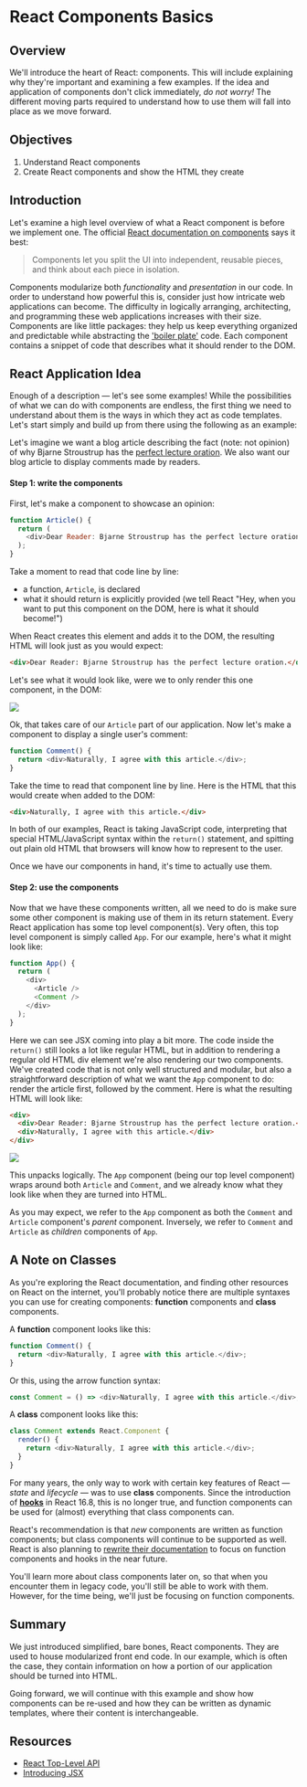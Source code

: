 # React Components Basics

## Overview

We'll introduce the heart of React: components. This will include explaining why
they're important and examining a few examples. If the idea and application of
components don't click immediately, _do not worry!_ The different moving parts
required to understand how to use them will fall into place as we move forward.

## Objectives

1. Understand React components
2. Create React components and show the HTML they create

## Introduction

Let's examine a high level overview of what a React component is before we
implement one. The official [React documentation on components][react-component]
says it best:

> Components let you split the UI into independent, reusable pieces, and think
> about each piece in isolation.

Components modularize both _functionality_ and _presentation_ in our code. In
order to understand how powerful this is, consider just how intricate web
applications can become. The difficulty in logically arranging, architecting,
and programming these web applications increases with their size. Components are
like little packages: they help us keep everything organized and predictable
while abstracting the ['boiler plate'][boiler-plate] code. Each component
contains a snippet of code that describes what it should render to the DOM.

## React Application Idea

Enough of a description &mdash; let's see some examples! While the possibilities
of what we can do with components are endless, the first thing we need to
understand about them is the ways in which they act as code templates. Let's
start simply and build up from there using the following as an example:

Let's imagine we want a blog article describing the fact (note: not opinion) of
why Bjarne Stroustrup has the [perfect lecture oration][bjarne-stroustrup]. We
also want our blog article to display comments made by readers.

#### Step 1: write the components

First, let's make a component to showcase an opinion:

```javascript
function Article() {
  return (
    <div>Dear Reader: Bjarne Stroustrup has the perfect lecture oration.</div>
  );
}
```

Take a moment to read that code line by line:

- a function, `Article`, is declared
- what it should return is explicitly provided (we tell React "Hey, when you
  want to put this component on the DOM, here is what it should become!")

When React creates this element and adds it to the DOM, the resulting HTML will
look just as you would expect:

```html
<div>Dear Reader: Bjarne Stroustrup has the perfect lecture oration.</div>
```

Let's see what it would look like, were we to only render this one component, in the DOM:

![](https://curriculum-content.s3.amazonaws.com/react/component-article-example.png)

Ok, that takes care of our `Article` part of our application. Now let's make a
component to display a single user's comment:

```javascript
function Comment() {
  return <div>Naturally, I agree with this article.</div>;
}
```

Take the time to read that component line by line. Here is the HTML that this
would create when added to the DOM:

```html
<div>Naturally, I agree with this article.</div>
```

In both of our examples, React is taking JavaScript code, interpreting that
special HTML/JavaScript syntax within the `return()` statement, and
spitting out plain old HTML that browsers will know how to represent to the
user.

Once we have our components in hand, it's time to actually use them.

#### Step 2: use the components

Now that we have these components written, all we need to do is make sure some
other component is making use of them in its return statement. Every React
application has some top level component(s). Very often, this top level
component is simply called `App`. For our example, here's what it might look
like:

```javascript
function App() {
  return (
    <div>
      <Article />
      <Comment />
    </div>
  );
}
```

Here we can see JSX coming into play a bit more. The code inside the `return()`
still looks a lot like regular HTML, but in addition to rendering a regular old
HTML div element we're also rendering our two components. We've created code
that is not only well structured and modular, but also a straightforward
description of what we want the `App` component to do: render the article first,
followed by the comment. Here is what the resulting HTML will look like:

```html
<div>
  <div>Dear Reader: Bjarne Stroustrup has the perfect lecture oration.</div>
  <div>Naturally, I agree with this article.</div>
</div>
```

![](https://curriculum-content.s3.amazonaws.com/react/component-article-comment-example.png)

This unpacks logically. The `App` component (being our top level component)
wraps around both `Article` and `Comment`, and we already know what they look
like when they are turned into HTML.

As you may expect, we refer to the `App` component as both the `Comment` and
`Article` component's _parent_ component. Inversely, we refer to `Comment` and
`Article` as _children_ components of `App`.

## A Note on Classes

As you're exploring the React documentation, and finding other resources on
React on the internet, you'll probably notice there are multiple syntaxes you
can use for creating components: **function** components and **class**
components.

A **function** component looks like this:

```js
function Comment() {
  return <div>Naturally, I agree with this article.</div>;
}
```

Or this, using the arrow function syntax:

```js
const Comment = () => <div>Naturally, I agree with this article.</div>;
```

A **class** component looks like this:

```js
class Comment extends React.Component {
  render() {
    return <div>Naturally, I agree with this article.</div>;
  }
}
```

For many years, the only way to work with certain key features of React &mdash;
_state_ and _lifecycle_ &mdash; was to use **class** components. Since the
introduction of [**hooks**][hooks] in React 16.8, this is no longer true, and function
components can be used for (almost) everything that class components can.

React's recommendation is that _new_ components are written as function
components; but class components will continue to be supported as well. React is
also planning to [rewrite their documentation][react docs rewrite] to focus on
function components and hooks in the near future.

You'll learn more about class components later on, so that when you encounter
them in legacy code, you'll still be able to work with them. However, for the
time being, we'll just be focusing on function components.

## Summary

We just introduced simplified, bare bones, React components. They are used to
house modularized front end code. In our example, which is often the case, they
contain information on how a portion of our application should be turned into
HTML.

Going forward, we will continue with this example and show how components can be
re-used and how they can be written as dynamic templates, where their content is
interchangeable.

## Resources

- [React Top-Level API](https://reactjs.org/docs/react-api.html)
- [Introducing JSX](https://reactjs.org/docs/introducing-jsx.html)

[react-component]: https://reactjs.org/docs/components-and-props.html
[boiler-plate]: https://en.wikipedia.org/wiki/Boilerplate_code
[bjarne-stroustrup]: https://www.youtube.com/watch?v=JBjjnqG0BP8
[react docs rewrite]: https://github.com/reactjs/reactjs.org/issues/3308
[hooks]: https://reactjs.org/docs/hooks-intro.html
